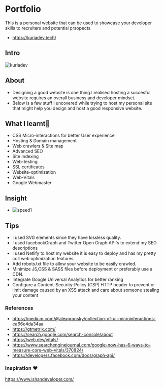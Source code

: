 # Portfolio
This is a personal website that can be used to showcase your developer skills to recruiters and potential prsopects.
- https://kuriadev.tech/

## Intro
![kuriadev](https://user-images.githubusercontent.com/61579772/85264867-f0bfec00-b4a3-11ea-8f50-edcecd1cb8f9.jpg)

## About
- Designing a good website is one thing.I realised hosting a succesful website requires an overall business and developer mindset.
- Below is a few stuff I uncovered while trying to host my personal site that might help you design and host a good responsive website.
 

## What I learnt📐
- CSS Micro-interactions for better User experience
- Hosting & Domain management 
- Web crawlers & Site map
- Advanced SEO 
- Site Indexing
- Web-testing
- SSL certificates
- Website-optimization
- Web-Vitals
- Google Webmaster


## Insight
- ![speed1](https://user-images.githubusercontent.com/61579772/85267985-7e9dd600-b4a8-11ea-8628-8f393b291ab3.jpg)

## Tips
- I used SVG elements since they have lossless quality.
- I used facebookGraph and Twitter Open Graph API's to extend my SEO descriptions
- I used Netlify to host my website it is easy to deploy and has my pretty coll web optimization features
- Add robots.txt file to allow your website to be easily crawled.
- Minimize JS,CSS & SASS files before deployment or preferably use a CDN.
- Integrate Google Universal Analytics for better ranking
- Configure a Content-Security-Policy (CSP) HTTP header to prevent or limit damage caused by an XSS attack and care about someone stealing your content


### References
- https://medium.com/@alexpronsky/collection-of-ui-microinteractions-ea66e4da34aa
- https://gtmetrix.com/
- https://search.google.com/search-console/about
- https://web.dev/vitals/
- https://www.searchenginejournal.com/google-now-has-6-ways-to-measure-core-web-vitals/370824/
- https://developers.facebook.com/docs/graph-api/

### Inspiration ❤
https://www.ishandeveloper.com/
